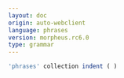```yaml
---
layout: doc
origin: auto-webclient
language: phrases
version: morpheus.rc6.0
type: grammar
---
```



```js
'phrases' collection indent ( )
```
```
